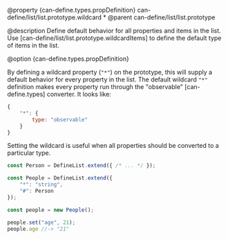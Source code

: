 @property {can-define.types.propDefinition} can-define/list/list.prototype.wildcard *
@parent can-define/list/list.prototype

@description Define default behavior for all properties and items in the list. Use
[can-define/list/list.prototype.wildcardItems] to define the default type of items in the list.

@option {can-define.types.propDefinition}

By defining a wildcard property (`"*"`) on the prototype, this will supply a
default behavior for every property in the list.  The default wildcard `"*"` definition
makes every property run through the "observable" [can-define.types] converter.
It looks like:

```js
{
	"*": {
		type: "observable"
	}
}
```

Setting the wildcard is useful when all properties should be converted to a particular type.

```js
const Person = DefineList.extend({ /* ... */ });

const People = DefineList.extend({
	"*": "string",
	"#": Person
});

const people = new People();

people.set("age", 21);
people.age //-> "21"
```
